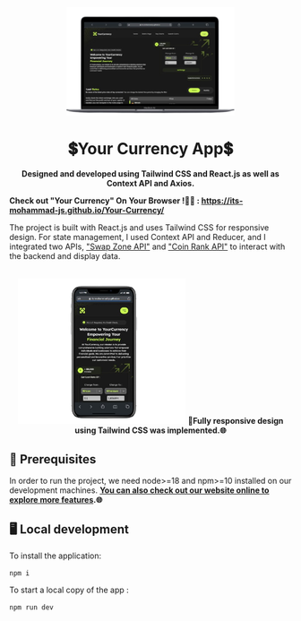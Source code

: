 <div align="center">
  <br>
  <img alt="Open Sauced" src="/public/desktop-vision.png" width="300px">
  <h1>💲Your Currency App💲</h1>
  <strong>Designed and developed using Tailwind CSS and React.js as well as Context API and Axios.</strong>
</div>

<strong>Check out "Your Currency" On Your Browser !💸🌐 : https://its-mohammad-js.github.io/Your-Currency/</strong>

The project is built with React.js and uses Tailwind CSS for responsive design. For state management, I used Context API and Reducer, and I integrated two APIs, ["Swap Zone API"](https://swapzone.io/partners/exchange-api) and ["Coin Rank API"](https://developers.coinranking.com/api) to interact with the backend and display data.

<div align="center">
  <br>
  <img alt="Open Sauced" src="/public/mobile-vision.png" width="300px">
  <strong>📱Fully responsive design using Tailwind CSS was implemented.🌐</strong>
</div>

## 📖 Prerequisites

In order to run the project, we need node>=18 and npm>=10 installed on our development machines. <strong>[You can also check out our website online to explore more features](https://its-mohammad-js.github.io/Your-Currency/).🌐</strong>

## 🖥️ Local development

To install the application:

```shell
npm i
```

To start a local copy of the app :

```shell
npm run dev
```
